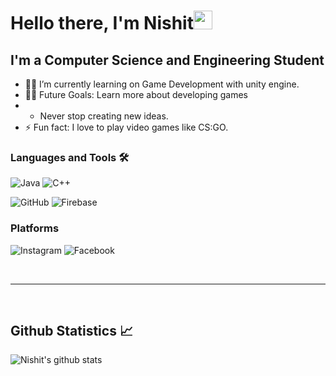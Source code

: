 # Hello there, I'm Nishit<img width="30px" src="https://media.tenor.com/images/3b388fe03da271d2674faf85eb7c3fcd/tenor.gif" />


## I'm a Computer Science and Engineering Student  

- 👨‍💻 I’m currently learning on Game Development with unity engine.
- 💪🏼 Future Goals: Learn more about developing games 
- - Never stop creating new ideas.
- ⚡ Fun fact: I love to play video games like CS:GO.




### Languages and Tools 🛠 

<img alt="Java" src="https://img.shields.io/badge/java-%23ED8B00.svg?&style=for-the-badge&logo=java&logoColor=white"/>  <img alt="C++" src="https://img.shields.io/badge/c++%20-%2300599C.svg?&style=for-the-badge&logo=c%2B%2B&ogoColor=white"/>  

<img alt="GitHub" src="https://img.shields.io/badge/github%20-%23121011.svg?&style=for-the-badge&logo=github&logoColor=white"/>  <img alt="Firebase" src="https://img.shields.io/badge/firebase%20-%23039BE5.svg?&style=for-the-badge&logo=firebase"/>
<br>

### Platforms

<img alt="Instagram" src="https://img.shields.io/badge/Nishit Visavadiya%20-%23E4405F.svg?&style=for-the-badge&logo=Instagram&logoColor=white" href="https://www.instagram.com/nishitvisavadiya/"/>  <img alt="Facebook" src="https://img.shields.io/badge/Facebook%20-%231877F2.svg?&style=for-the-badge&logo=Facebook&logoColor=white"/> 

<br/>

---

<br/>

 <h2> Github Statistics 📈 </h2>
 
![Nishit's github stats](https://github-readme-stats.vercel.app/api?username=nishit-visavadiya&theme=blue-green) <br>
  



